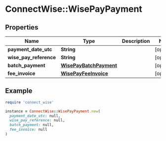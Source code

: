 # ConnectWise::WisePayPayment

## Properties

| Name | Type | Description | Notes |
| ---- | ---- | ----------- | ----- |
| **payment_date_utc** | **String** |  | [optional] |
| **wise_pay_reference** | **String** |  | [optional] |
| **batch_payment** | [**WisePayBatchPayment**](WisePayBatchPayment.md) |  | [optional] |
| **fee_invoice** | [**WisePayFeeInvoice**](WisePayFeeInvoice.md) |  | [optional] |

## Example

```ruby
require 'connect_wise'

instance = ConnectWise::WisePayPayment.new(
  payment_date_utc: null,
  wise_pay_reference: null,
  batch_payment: null,
  fee_invoice: null
)
```

